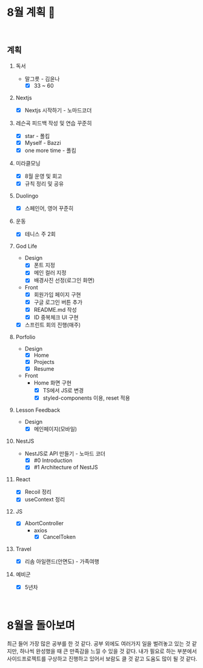 # 8월 계획 🎁

<br/>

## 계획

1. 독서
   - 말그릇 - 김윤나
     - [x] 33 ~ 60
2. Nextjs
   - [x] Nextjs 시작하기 - 노마드코더
3. 레슨곡 피드백 작성 및 연습 꾸준히
   - [x] star - 폴킴
   - [x] Myself - Bazzi
   - [x] one more time - 폴킴
4. 미라클모닝
   - [x] 8월 운영 및 회고
   - [x] 규칙 정리 및 공유
5. Duolingo

   - [x] 스페인어, 영어 꾸준히
6. 운동

   - [x] 테니스 주 2회
7. God Life
   - Design
     - [x] 폰트 지정
     - [x] 메인 컬러 지정
     - [x] 배경사진 선정(로그인 화면)
   - Front
     - [x] 회원가입 페이지 구현
     - [x] 구글 로그인 버튼 추가
     - [x] README.md 작성
     - [x] ID 중복체크 UI 구현
   - [x] 스프린트 회의 진행(매주)
8. Porfolio
   - Design
     - [x] Home
     - [x] Projects
     - [x] Resume
   - Front
     - Home 화면 구현
       - [x] TS에서 JS로 변경
       - [x] styled-components 이용, reset 적용
9. Lesson Feedback
   - Design
     - [x] 메인페이지(모바일)
10. NestJS
       - NestJS로 API 만들기 - 노마드 코더
         - [x] #0 Introduction
         - [x] #1 Architecture of NestJS
11. React
    - [x] Recoil 정리
    - [x] useContext 정리
12. JS
    - [x] AbortController
      - axios
        - [x] CancelToken
13. Travel
    - [x] 리솜 아일랜드(안면도) - 가족여행
14. 예비군
    - [x] 5년차

<br/>



# 8월을 돌아보며

 최근 들어 가장 많은 공부를 한 것 같다. 공부 외에도 여러가지 일을 벌려놓고 있는 것 같지만, 하나씩 완성했을 때 큰 만족감을 느낄 수 있을 것 같다. 내가 필요로 하는 부분에서 사이드프로젝트를 구상하고 진행하고 있어서 보람도 클 것 같고 도움도 많이 될 것 같다.
